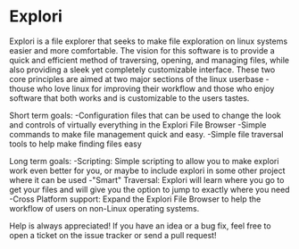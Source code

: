 # Explori


Explori is a file explorer that seeks to make file exploration on linux systems easier and more comfortable. The vision for this software is to provide a quick and efficient method of traversing, opening, and managing files, while also providing a sleek yet completely customizable interface. These two core principles are aimed at two major sections of the linux userbase - thouse who love linux for improving their workflow and those who enjoy software that both works and is customizable to the users tastes.

Short term goals:
-Configuration files that can be used to change the look and controls of virtually everything in the Explori File Browser
-Simple commands to make file management quick and easy.
-Simple file traversal tools to help make finding files easy

Long term goals:
-Scripting: Simple scripting to allow you to make explori work even better for you, or maybe to include explori in some other project where it can be used
-"Smart" Traversal: Explori will learn where you go to get your files and will give you the option to jump to exactly where you need
-Cross Platform support: Expand the Explori File Browser to help the workflow of users on non-Linux operating systems.


Help is always appreciated! If you have an idea or a bug fix, feel free to open a ticket on the issue tracker or send a pull request!
